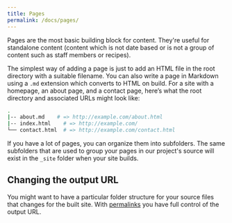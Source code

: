 ```yaml
---
title: Pages
permalink: /docs/pages/
---
```


Pages are the most basic building block for content. They're useful for standalone
content (content which is not date based or is not a group of content such as staff
members or recipes).

The simplest way of adding a page is just to add an HTML file in the root
directory with a suitable filename. You can also write a page in Markdown using
a `.md` extension which converts to HTML on build. For a site with
a homepage, an about page, and a contact page, here’s what the root directory
and associated URLs might look like:

```sh
.
|-- about.md    # => http://example.com/about.html
|-- index.html    # => http://example.com/
└── contact.html  # => http://example.com/contact.html
```

If you have a lot of pages, you can organize them into subfolders. The same subfolders that are used to group your pages in our project's source will exist in the `_site` folder when your site builds.

## Changing the output URL

You might want to have a particular folder structure for your source files that changes for the built site. With [permalinks](/docs/permalinks) you have full control of the output URL.
